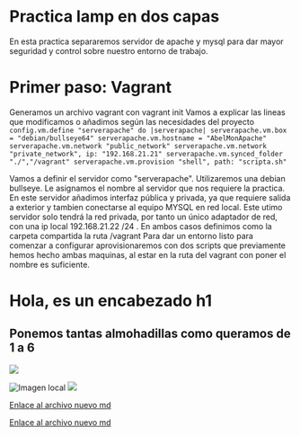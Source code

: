 # Practica lamp en dos capas
En esta practica separaremos servidor de apache y mysql para dar mayor seguridad y control sobre nuestro entorno de trabajo.

# Primer paso: Vagrant
Generamos un archivo vagrant con vagrant init
Vamos a explicar las lineas que modificamos o añadimos según las necesidades del proyecto
` config.vm.define "serverapache" do |serverapache|
    serverapache.vm.box = "debian/bullseye64"
    serverapache.vm.hostname = "AbelMonApache"
    serverapache.vm.network "public_network"
    serverapache.vm.network "private_network", ip: "192.168.21.21"
    serverapache.vm.synced_folder "./","/vagrant"
    serverapache.vm.provision "shell", path: "scripta.sh"`

Vamos a definir el servidor como "serverapache". 
Utilizaremos una debian bullseye.
Le asignamos el nombre al servidor que nos requiere la practica. 
En este servidor añadimos interfaz pública y privada, ya que requiere salida a exterior y tambien conectarse al equipo MYSQL en red local. Este utimo servidor solo tendrá la red privada, por tanto un único adaptador de red, con una ip local 192.168.21.22 /24 .
En ambos casos definimos como la carpeta compartida la ruta /vagrant
Para dar un entorno listo para comenzar a configurar aprovisionaremos con dos scripts que previamente hemos hecho ambas maquinas, al estar en la ruta del vagrant con poner el nombre es suficiente.

# Hola, es un encabezado h1
## Ponemos tantas almohadillas como queramos de 1 a 6



[![](https://turismomadrid.es/images/Portada/2017/castillo-mr-nov-art-portada-2018.jpg)](https://www.as.com/)



![Imagen local](https://github.com/abelmrd/repositorio/blob/main/images/867994_1.jpg)
![](images/867994_1.jpg)

[Enlace al archivo nuevo md](https://github.com/abelmrd/repositorio/blob/d178214b8e421dd820c5c8a696b723528a54f429/documento.md)

[Enlace al archivo nuevo md](/documento.md)
